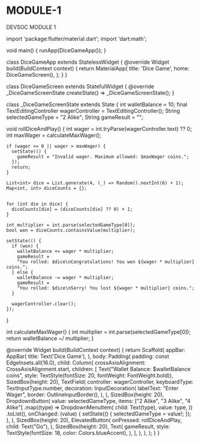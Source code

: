 # MODULE-1
DEVSOC MODULE 1 











import 'package:flutter/material.dart';
import 'dart:math';

void main() {
  runApp(DiceGameApp());
}

class DiceGameApp extends StatelessWidget {
  @override
  Widget build(BuildContext context) {
    return MaterialApp(
      title: 'Dice Game',
      home: DiceGameScreen(),
    );
  }
}

class DiceGameScreen extends StatefulWidget {
  @override
  _DiceGameScreenState createState() => _DiceGameScreenState();
}

class _DiceGameScreenState extends State<DiceGameScreen> {
  int walletBalance = 10;
  final TextEditingController wagerController = TextEditingController();
  String selectedGameType = "2 Alike";
  String gameResult = "";

  void rollDiceAndPlay() {
    int wager = int.tryParse(wagerController.text) ?? 0;
    int maxWager = calculateMaxWager();


    if (wager <= 0 || wager > maxWager) {
      setState(() {
        gameResult = "Invalid wager. Maximum allowed: $maxWager coins.";
      });
      return;
    }

    List<int> dice = List.generate(4, (_) => Random().nextInt(6) + 1);
    Map<int, int> diceCounts = {};


    for (int die in dice) {
      diceCounts[die] = (diceCounts[die] ?? 0) + 1;
    }

    int multiplier = int.parse(selectedGameType[0]);
    bool won = diceCounts.containsValue(multiplier);

    setState(() {
      if (won) {
        walletBalance += wager * multiplier;
        gameResult =
        "You rolled: $dice\nCongratulations! You won ${wager * multiplier} coins.";
      } else {
        walletBalance -= wager * multiplier;
        gameResult =
        "You rolled: $dice\nSorry! You lost ${wager * multiplier} coins.";
      }

      wagerController.clear();
    });
  }

  int calculateMaxWager() {
    int multiplier = int.parse(selectedGameType[0]);
    return walletBalance ~/ multiplier;
  }

  @override
  Widget build(BuildContext context) {
    return Scaffold(
      appBar: AppBar(
        title: Text('Dice Game'),
      ),
      body: Padding(
        padding: const EdgeInsets.all(16.0),
        child: Column(
          crossAxisAlignment: CrossAxisAlignment.start,
          children: [
            Text("Wallet Balance: $walletBalance coins",
                style: TextStyle(fontSize: 20, fontWeight: FontWeight.bold)),
            SizedBox(height: 20),
            TextField(
              controller: wagerController,
              keyboardType: TextInputType.number,
              decoration: InputDecoration(
                labelText: "Enter Wager",
                border: OutlineInputBorder(),
              ),
            ),
            SizedBox(height: 20),
            DropdownButton<String>(
              value: selectedGameType,
              items: ["2 Alike", "3 Alike", "4 Alike"]
                  .map((type) => DropdownMenuItem(
                child: Text(type),
                value: type,
              ))
                  .toList(),
              onChanged: (value) {
                setState(() {
                  selectedGameType = value!;
                });
              },
            ),
            SizedBox(height: 20),
            ElevatedButton(
              onPressed: rollDiceAndPlay,
              child: Text("Go"),
            ),
            SizedBox(height: 20),
            Text(
              gameResult,
              style: TextStyle(fontSize: 18, color: Colors.blueAccent),
            ),
          ],
        ),
      ),
    );
  }
}
